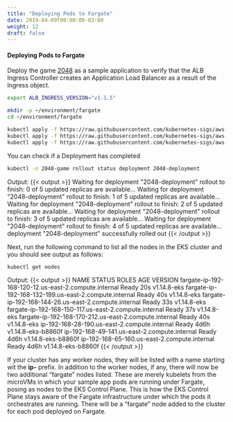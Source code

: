 ```yaml
---
title: "Deploying Pods to Fargate"
date: 2019-04-09T00:00:00-03:00
weight: 12
draft: false
---
```


#### Deploying Pods to Fargate

Deploy the game [2048](https://play2048.co/) as a sample application to verify that the ALB Ingress Controller creates an Application Load Balancer as a result of the Ingress object.

```bash
export ALB_INGRESS_VERSION="v1.1.5"

mkdir -p ~/environment/fargate
cd ~/environment/fargate

kubectl apply -f https://raw.githubusercontent.com/kubernetes-sigs/aws-alb-ingress-controller/${ALB_INGRESS_VERSION}/docs/examples/2048/2048-namespace.yaml
kubectl apply -f https://raw.githubusercontent.com/kubernetes-sigs/aws-alb-ingress-controller/${ALB_INGRESS_VERSION}/docs/examples/2048/2048-deployment.yaml
kubectl apply -f https://raw.githubusercontent.com/kubernetes-sigs/aws-alb-ingress-controller/${ALB_INGRESS_VERSION}/docs/examples/2048/2048-service.yaml
```

You can check if a Deployment has completed

```bash
kubectl -n 2048-game rollout status deployment 2048-deployment
```

Output:
{{< output >}}
Waiting for deployment "2048-deployment" rollout to finish: 0 of 5 updated replicas are available...
Waiting for deployment "2048-deployment" rollout to finish: 1 of 5 updated replicas are available...
Waiting for deployment "2048-deployment" rollout to finish: 2 of 5 updated replicas are available...
Waiting for deployment "2048-deployment" rollout to finish: 3 of 5 updated replicas are available...
Waiting for deployment "2048-deployment" rollout to finish: 4 of 5 updated replicas are available...
deployment "2048-deployment" successfully rolled out
{{< /output >}}

Next, run the following command to list all the nodes in the EKS cluster and you should see output as follows:

```bash
kubectl get nodes
```

Output:
{{< output >}}
NAME                                                    STATUS   ROLES    AGE    VERSION
fargate-ip-192-168-120-12.us-east-2.compute.internal    Ready    <none>   20s    v1.14.8-eks
fargate-ip-192-168-132-199.us-east-2.compute.internal   Ready    <none>   40s    v1.14.8-eks
fargate-ip-192-168-144-26.us-east-2.compute.internal    Ready    <none>   33s    v1.14.8-eks
fargate-ip-192-168-150-117.us-east-2.compute.internal   Ready    <none>   37s    v1.14.8-eks
fargate-ip-192-168-170-212.us-east-2.compute.internal   Ready    <none>   40s    v1.14.8-eks
ip-192-168-28-190.us-east-2.compute.internal            Ready    <none>   4d6h   v1.14.8-eks-b8860f
ip-192-168-49-141.us-east-2.compute.internal            Ready    <none>   4d6h   v1.14.8-eks-b8860f
ip-192-168-65-160.us-east-2.compute.internal            Ready    <none>   4d6h   v1.14.8-eks-b8860f
{{< /output >}}

If your cluster has any worker nodes, they will be listed with a name starting wit the **ip-** prefix. In addition to the worker nodes, if any, there will now be two additional “fargate” nodes listed. These are merely kubelets from the microVMs in which your sample app pods are running under Fargate, posing as nodes to the EKS Control Plane. This is how the EKS Control Plane stays aware of the Fargate infrastructure under which the pods it orchestrates are running. There will be a “fargate” node added to the cluster for each pod deployed on Fargate.

